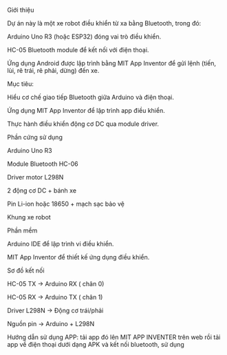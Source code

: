 Giới thiệu

Dự án này là một xe robot điều khiển từ xa bằng Bluetooth, trong đó:

Arduino Uno R3 (hoặc ESP32) đóng vai trò điều khiển.

HC-05 Bluetooth module để kết nối với điện thoại.

Ứng dụng Android được lập trình bằng MIT App Inventor để gửi lệnh (tiến, lùi, rẽ trái, rẽ phải, dừng) đến xe.

Mục tiêu:

Hiểu cơ chế giao tiếp Bluetooth giữa Arduino và điện thoại.

Ứng dụng MIT App Inventor để lập trình app điều khiển.

Thực hành điều khiển động cơ DC qua module driver.

Phần cứng sử dụng

Arduino Uno R3

Module Bluetooth HC-06

Driver motor L298N

2 động cơ DC + bánh xe

Pin Li-ion hoặc 18650 + mạch sạc bảo vệ

Khung xe robot

Phần mềm

Arduino IDE để lập trình vi điều khiển.

MIT App Inventor để thiết kế ứng dụng điều khiển.

Sơ đồ kết nối

HC-05 TX → Arduino RX ( chân 0)

HC-05 RX → Arduino TX ( chân 1)

Driver L298N → Động cơ trái/phải

Nguồn pin → Arduino + L298N

Hướng dẫn sử dụng APP: tải app đó lên MIT APP INVENTER trên web rồi tải app về điện thoại dưới dạng APK và kết nối bluetooth, sử dụng
